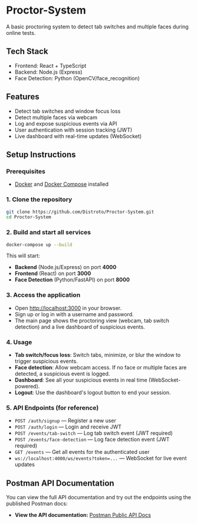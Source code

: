 # Proctor-System

A basic proctoring system to detect tab switches and multiple faces during online tests.

## Tech Stack
- Frontend: React + TypeScript
- Backend: Node.js (Express)
- Face Detection: Python (OpenCV/face_recognition)

## Features
- Detect tab switches and window focus loss
- Detect multiple faces via webcam
- Log and expose suspicious events via API
- User authentication with session tracking (JWT)
- Live dashboard with real-time updates (WebSocket)

## Setup Instructions

### Prerequisites
- [Docker](https://www.docker.com/) and [Docker Compose](https://docs.docker.com/compose/) installed

### 1. Clone the repository
```sh
git clone https://github.com/Distroto/Proctor-System.git
cd Proctor-System
```

### 2. Build and start all services
```sh
docker-compose up --build
```
This will start:
- **Backend** (Node.js/Express) on port **4000**
- **Frontend** (React) on port **3000**
- **Face Detection** (Python/FastAPI) on port **8000**

### 3. Access the application
- Open [http://localhost:3000](http://localhost:3000) in your browser.
- Sign up or log in with a username and password.
- The main page shows the proctoring view (webcam, tab switch detection) and a live dashboard of suspicious events.

### 4. Usage
- **Tab switch/focus loss**: Switch tabs, minimize, or blur the window to trigger suspicious events.
- **Face detection**: Allow webcam access. If no face or multiple faces are detected, a suspicious event is logged.
- **Dashboard**: See all your suspicious events in real time (WebSocket-powered).
- **Logout**: Use the dashboard's logout button to end your session.

### 5. API Endpoints (for reference)
- `POST /auth/signup` — Register a new user
- `POST /auth/login` — Login and receive JWT
- `POST /events/tab-switch` — Log tab switch event (JWT required)
- `POST /events/face-detection` — Log face detection event (JWT required)
- `GET /events` — Get all events for the authenticated user
- `ws://localhost:4000/ws/events?token=...` — WebSocket for live event updates

## Postman API Documentation

You can view the full API documentation and try out the endpoints using the published Postman docs:
- **View the API documentation:** [Postman Public API Docs](https://documenter.getpostman.com/view/26948551/2sB34mhxzs)
